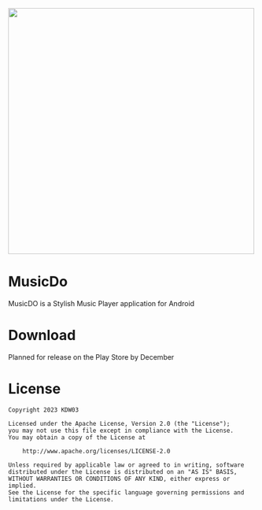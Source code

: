 <img src="https://github.com/KDW03/MusicDo/assets/109224863/00e93e5a-e66d-459f-b44c-cf06334e74c1" width="500" height="500">


# MusicDo
MusicDO is a Stylish Music Player application for Android

# Download
Planned for release on the Play Store by December

# License

```
Copyright 2023 KDW03

Licensed under the Apache License, Version 2.0 (the "License");
you may not use this file except in compliance with the License.
You may obtain a copy of the License at

    http://www.apache.org/licenses/LICENSE-2.0

Unless required by applicable law or agreed to in writing, software
distributed under the License is distributed on an "AS IS" BASIS,
WITHOUT WARRANTIES OR CONDITIONS OF ANY KIND, either express or implied.
See the License for the specific language governing permissions and
limitations under the License.
```
